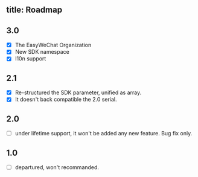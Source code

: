 title: Roadmap
---

## 3.0

- [x] The EasyWeChat Organization
- [x] New SDK namespace
- [x] l10n support

## 2.1

- [x] Re-structured the SDK parameter, unified as array.
- [x] It doesn't back compatible the 2.0 serial.

## 2.0
- [ ] under lifetime support, it won't be added any new feature. Bug fix only.

## 1.0

- [ ] departured, won't recommanded.
